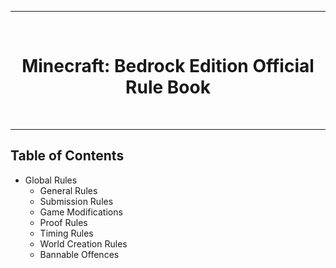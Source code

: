 <hr>
<br>
<h1 align="center">
	Minecraft: Bedrock Edition	
	Official Rule Book
</h1>
<br>
<hr>

## Table of Contents
* Global Rules
  * General Rules
  * Submission Rules
  * Game Modifications
  * Proof Rules
  * Timing Rules
  * World Creation Rules
  * Bannable Offences